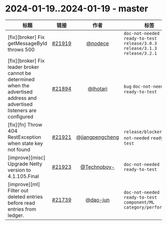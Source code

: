 # 2024-01-19..2024-01-19 - master
| 标题 | 链接 | 作者 | 标签 |
| - | :--: | :--: | - |
| [fix][broker] Fix getMessageById throws 500 | [#21919](https://github.com/apache/pulsar/pull/21919) | [@nodece](https://github.com/nodece) | `doc-not-needed` `ready-to-test` `release/3.0.3` `release/3.1.3` `release/3.2.1`  | 
| [fix][broker] Fix leader broker cannot be determined when the advertised address and advertised listeners are configured | [#21894](https://github.com/apache/pulsar/pull/21894) | [@lhotari](https://github.com/lhotari) | `bug` `doc-not-needed` `ready-to-test`  | 
| [fix][fn] Throw 404 RestException when state key not found | [#21921](https://github.com/apache/pulsar/pull/21921) | [@jiangpengcheng](https://github.com/jiangpengcheng) | `release/blocker` `doc-not-needed` `ready-to-test`  | 
| [improve][misc] Upgrade Netty version to 4.1.105.Final | [#21923](https://github.com/apache/pulsar/pull/21923) | [@Technoboy-](https://github.com/Technoboy-) | `doc-not-needed` `ready-to-test`  | 
| [improve][ml] Filter out deleted entries before read entries from ledger. | [#21739](https://github.com/apache/pulsar/pull/21739) | [@dao-jun](https://github.com/dao-jun) | `doc-not-needed` `ready-to-test` `component/ML` `category/performance`  | 
